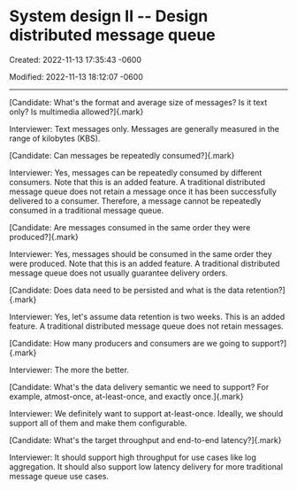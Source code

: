 # System design II --  Design distributed message queue

Created: 2022-11-13 17:35:43 -0600

Modified: 2022-11-13 18:12:07 -0600

---

[Candidate: What's the format and average size of messages? Is it text only? Is multimedia allowed?]{.mark}



Interviewer: Text messages only. Messages are generally measured in the range of kilobytes (KBS).



[Candidate: Can messages be repeatedly consumed?]{.mark}



Interviewer: Yes, messages can be repeatedly consumed by different consumers. Note that this is an added feature. A traditional distributed message queue does not retain a message once it has been successfully delivered to a consumer. Therefore, a message cannot be repeatedly consumed in a traditional message queue.



[Candidate: Are messages consumed in the same order they were produced?]{.mark}

Interviewer: Yes, messages should be consumed in the same order they were produced. Note that this is an added feature. A traditional distributed message queue does not usually guarantee delivery orders.



[Candidate: Does data need to be persisted and what is the data retention?]{.mark}

Interviewer: Yes, let's assume data retention is two weeks. This is an added feature. A traditional distributed message queue does not retain messages.



[Candidate: How many producers and consumers are we going to support?]{.mark}



Interviewer: The more the better.



[Candidate: What's the data delivery semantic we need to support? For example, atmost-once, at-least-once, and exactly once.]{.mark}

Interviewer: We definitely want to support at-least-once. Ideally, we should support all of them and make them configurable.



[Candidate: What's the target throughput and end-to-end latency?]{.mark}

Interviewer: It should support high throughput for use cases like log aggregation. It should also support low latency delivery for more traditional message queue use cases.


